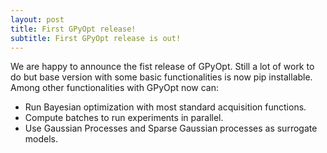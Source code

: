 ```yaml
---
layout: post
title: First GPyOpt release!
subtitle: First GPyOpt release is out!
---
```


We are happy to announce the fist release of GPyOpt. Still a lot of work to do but base version with some basic functionalities is now pip installable. Among other functionalities with GPyOpt now can:

- Run Bayesian optimization with most standard acquisition functions.
- Compute batches to run experiments in parallel.
- Use Gaussian Processes and Sparse Gaussian processes as surrogate models.